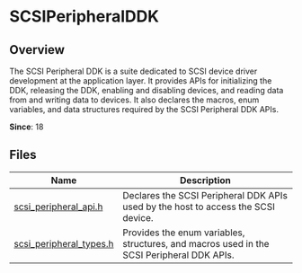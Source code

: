# SCSIPeripheralDDK
<!--Kit: Driver Development Kit-->
<!--Subsystem: Driver-->
<!--Owner: @lixinsheng2-->
<!--Designer: @w00373942-->
<!--Tester: @dong-dongzhen-->
<!--Adviser: @w_Machine_cc-->

## Overview

The SCSI Peripheral DDK is a suite dedicated to SCSI device driver development at the application layer. It provides APIs for initializing the DDK, releasing the DDK, enabling and disabling devices, and reading data from and writing data to devices. It also declares the macros, enum variables, and data structures required by the SCSI Peripheral DDK APIs.

**Since**: 18
## Files

| Name| Description|
| -- | -- |
| [scsi_peripheral_api.h](capi-scsi-peripheral-api-h.md) | Declares the SCSI Peripheral DDK APIs used by the host to access the SCSI device.|
| [scsi_peripheral_types.h](capi-scsi-peripheral-types-h.md) | Provides the enum variables, structures, and macros used in the SCSI Peripheral DDK APIs.|
